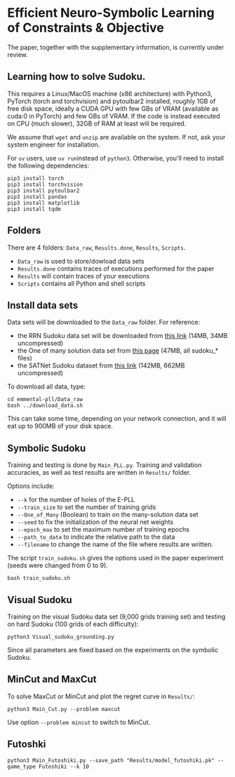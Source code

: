 # Efficient Neuro-Symbolic Learning of Constraints & Objective

The paper, together with the supplementary information, is currently under review.

## Learning how to solve Sudoku.

This requires a Linux/MacOS machine (x86 architecture) with Python3, PyTorch (torch and torchvision) and pytoulbar2 installed, roughly 1GB of free disk space, ideally a CUDA GPU with few GBs of VRAM (available as cuda:0 in PyTorch) and few GBs of VRAM. If the code is instead executed on CPU (much slower), 32GB of RAM at least will be required.

We assume that `wget` and `unzip` are available on the system. If not, ask your system engineer for installation.

For `uv` users, use `uv run`instead of `python3`. Otherwise, you'll need to install the following dependencies:
```
pip3 install torch
pip3 install torchvision
pip3 install pytoulbar2
pip3 install pandas
pip3 install matplotlib
pip3 install tqdm
```

## Folders

There are 4 folders: `Data_raw`, `Results.done`, `Results`, `Scripts`.

* `Data_raw` is used to store/dowload data sets
* `Results.done` contains traces of executions performed for the paper
* `Results` will contain traces of your executions
* `Scripts` contains all Python and shell scripts

## Install data sets

Data sets will be downloaded to the `Data_raw` folder. For reference:

* the RRN Sudoku data set will be downloaded from [this link](https://www.dropbox.com/s/rp3hbjs91xiqdgc/sudoku-hard.zip) (14MB, 34MB uncompressed)  
* the One of many solution data set from [this page](https://sites.google.com/view/yatinnandwani/1oml) (47MB, all sudoku_* files)
* the SATNet Sudoku dataset from [this link](https://powei.tw/sudoku.zip) (142MB, 662MB uncompressed)

To download all data, type:

```
cd emmental-pll/Data_raw
bash ../download_data.sh
```

This can take some time, depending on your network connection, and it will eat up to 900MB of your disk space.

## Symbolic Sudoku

Training and testing is done by `Main_PLL.py`. Training and validation accuracies, as well as test results are written in `Results/` folder.

Options include:

* `--k` for the number of holes of the E-PLL
* `--train_size` to set the number of training grids
* `--One_of_Many` (Boolean) to train on the many-solution data set
* `--seed` to fix the initialization of the neural net weights
* `--epoch_max` to set the maximum number of training epochs
* `--path_to_data` to indicate the relative path to the data
* `--filename` to change the name of the file where results are written.

The script `train_sudoku.sh` gives the options used in the paper experiment (seeds were changed from 0 to 9).

```
bash train_sudoku.sh
```

## Visual Sudoku

Training on the visual Sudoku data set (9,000 grids training set) and testing on hard Sudoku (100 grids of each difficulty):

```
python3 Visual_sudoku_grounding.py
```

Since all parameters are fixed based on the experiments on the symbolic Sudoku.

## MinCut and MaxCut
To solve MaxCut or MinCut and plot the regret curve in `Results/`:

```
python3 Main_Cut.py --problem maxcut
```
Use option `--problem mincut` to switch to MinCut.

## Futoshki

```
python3 Main_Futoshiki.py --save_path "Results/model_futoshiki.pk" --game_type Futoshiki --k 10
```

